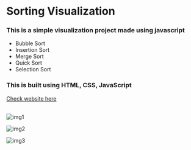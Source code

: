 <h1>Sorting Visualization</h1>
<h3>This is a simple visualization project made using javascript</h3>
<ul>
<li>Bubble Sort</li>
<li>Insertion Sort</li>
<li>Merge Sort</li>
<li>Quick Sort</li>
<li>Selection Sort</li>
</ul>
<h3>This is built using HTML, CSS, JavaScript</h3>

<a href="https://visual-sort-magic.netlify.app/" target="_blank">Check website here</a>
<br>
<br>

![img1](https://https://https://github.com/riteshbongarde08/Sorting-Visualizer/blob/master/img/img1.png)

![img2](https://https://github.com/riteshbongarde08/Sorting-Visualizer/assets/132136362/7a35feed-65df-4745-8886-96a92f4c394c)

![img3](https://https://github.com/riteshbongarde08/Sorting-Visualizer/assets/132136362/643d5f68-a2d8-4b7a-81b9-c9a7447e3b37)
